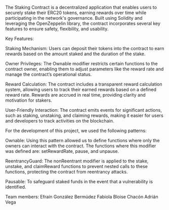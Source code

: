 
The Staking Contract is a decentralized application that enables users to securely stake their ERC20 tokens, earning rewards over time while participating in the network's governance. Built using Solidity and leveraging the OpenZeppelin library, the contract incorporates several key features to ensure safety, flexibility, and usability.

Key Features:

Staking Mechanism: Users can deposit their tokens into the contract to earn rewards based on the amount staked and the duration of the stake.

Owner Privileges: The Ownable modifier restricts certain functions to the contract owner, enabling them to adjust parameters like the reward rate and manage the contract’s operational status.

Reward Calculation: The contract includes a transparent reward calculation system, allowing users to track their earned rewards based on a defined reward rate. Rewards are accrued in real time, providing clarity and motivation for stakers.

User-Friendly Interaction: The contract emits events for significant actions, such as staking, unstaking, and claiming rewards, making it easier for users and developers to track activities on the blockchain.

For the development of this project, we used the following patterns:

Ownable: Using this pattern allowed us to define functions where only the owners can interact with the contract. The functions where this modifier was defined are: setRewardRate, pause, and unpause.

ReentrancyGuard: The nonReentrant modifier is applied to the stake, unstake, and claimReward functions to prevent nested calls to these functions, protecting the contract from reentrancy attacks.

Pausable: To safeguard staked funds in the event that a vulnerability is identified.

Team members:
Efraín González Bermúdez
Fabiola Bloise Chacón
Adrián Vega
